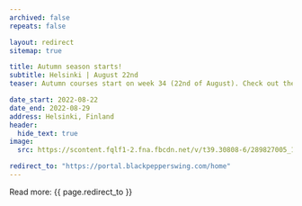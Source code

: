 ```yaml
---
archived: false
repeats: false

layout: redirect
sitemap: true

title: Autumn season starts!
subtitle: Helsinki | August 22nd
teaser: Autumn courses start on week 34 (22nd of August). Check out the class schedule and register for courses!

date_start: 2022-08-22
date_end: 2022-08-29
address: Helsinki, Finland
header:
  hide_text: true
image:
  src: https://scontent.fqlf1-2.fna.fbcdn.net/v/t39.30808-6/289827005_1482814088797961_4404430482856626420_n.png?_nc_cat=103&ccb=1-7&_nc_sid=e3f864&_nc_ohc=nue8PQ7lmoQAX8_B506&_nc_ht=scontent.fqlf1-2.fna&oh=00_AT_Nf3a8lGBcclfp0zo3dStqYoo77e1K14gS9t2QQKmAQQ&oe=62D57E56

redirect_to: "https://portal.blackpepperswing.com/home"
---
```


Read more:
{{ page.redirect_to }}
